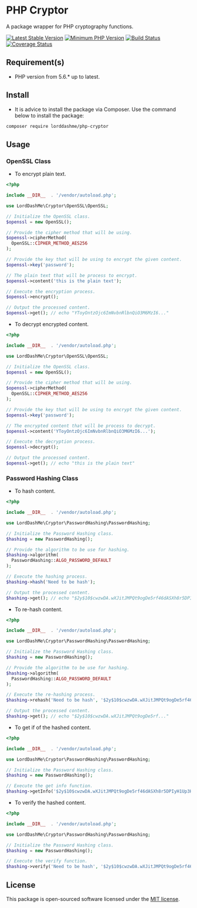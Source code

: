 # PHP Cryptor

A package wrapper for PHP cryptography functions.

[![Latest Stable Version](https://img.shields.io/packagist/v/lorddashme/php-cryptor.svg?style=flat-square)](https://packagist.org/packages/lorddashme/php-cryptor) [![Minimum PHP Version](https://img.shields.io/badge/php-%3E%3D%205.6-8892BF.svg?style=flat-square)](https://php.net/) [![Build Status](https://img.shields.io/travis/LordDashMe/php-cryptor/master.svg?style=flat-square)](https://travis-ci.org/LordDashMe/php-cryptor) [![Coverage Status](https://img.shields.io/coveralls/LordDashMe/php-cryptor/master.svg?style=flat-square)](https://coveralls.io/github/LordDashMe/php-cryptor?branch=master)

## Requirement(s)

- PHP version from 5.6.* up to latest.

## Install

- It is advice to install the package via Composer. Use the command below to install the package:

```txt
composer require lorddashme/php-cryptor
```

## Usage

### OpenSSL Class

- To encrypt plain text.

```php
<?php

include __DIR__  . '/vendor/autoload.php';

use LordDashMe\Cryptor\OpenSSL\OpenSSL;

// Initialize the OpenSSL class.
$openssl = new OpenSSL();

// Provide the cipher method that will be using.
$openssl->cipherMethod(
  OpenSSL::CIPHER_METHOD_AES256
);

// Provide the key that will be using to encrypt the given content.
$openssl->key('password');

// The plain text that will be process to encrypt.
$openssl->content('this is the plain text');

// Execute the encryption process.
$openssl->encrypt();

// Output the processed content.
$openssl->get(); // echo "YToyOntzOjc6ImNvbnRlbnQiO3M6MzI6..."
```

- To decrypt encrypted content.

```php
<?php

include __DIR__  . '/vendor/autoload.php';

use LordDashMe\Cryptor\OpenSSL\OpenSSL;

// Initialize the OpenSSL class.
$openssl = new OpenSSL();

// Provide the cipher method that will be using.
$openssl->cipherMethod(
  OpenSSL::CIPHER_METHOD_AES256
);

// Provide the key that will be using to encrypt the given content.
$openssl->key('password');

// The encrypted content that will be process to decrypt.
$openssl->content('YToyOntzOjc6ImNvbnRlbnQiO3M6MzI6...');

// Execute the decryption process.
$openssl->decrypt();

// Output the processed content.
$openssl->get(); // echo "this is the plain text"
```

### Password Hashing Class

- To hash content.

```php
<?php

include __DIR__  . '/vendor/autoload.php';

use LordDashMe\Cryptor\PasswordHashing\PasswordHashing;

// Initialize the Password Hashing class.
$hashing = new PasswordHashing();

// Provide the algorithm to be use for hashing.
$hashing->algorithm(
  PasswordHashing::ALGO_PASSWORD_DEFAULT
);

// Execute the hashing process.
$hashing->hash('Need to be hash');

// Output the processed content.
$hashing->get(); // echo "$2y$10$cwzwDA.wXJitJMPQt9ogDe5rf46dASXh8r5DPIyH1Up3HhhROcFti"
```

- To re-hash content.

```php
<?php

include __DIR__  . '/vendor/autoload.php';

use LordDashMe\Cryptor\PasswordHashing\PasswordHashing;

// Initialize the Password Hashing class.
$hashing = new PasswordHashing();

// Provide the algorithm to be use for hashing.
$hashing->algorithm(
  PasswordHashing::ALGO_PASSWORD_DEFAULT
);

// Execute the re-hashing process.
$hashing->rehash('Need to be hash', '$2y$10$cwzwDA.wXJitJMPQt9ogDe5rf46dASXh8r5DPIyH1Up3HhhROcFti');

// Output the processed content.
$hashing->get(); // echo "$2y$10$cwzwDA.wXJitJMPQt9ogDe5rf..."
```

- To get if of the hashed content.

```php
<?php

include __DIR__  . '/vendor/autoload.php';

use LordDashMe\Cryptor\PasswordHashing\PasswordHashing;

// Initialize the Password Hashing class.
$hashing = new PasswordHashing();

// Execute the get info function.
$hashing->getInfo('$2y$10$cwzwDA.wXJitJMPQt9ogDe5rf46dASXh8r5DPIyH1Up3HhhROcFti'); // return array(...)
```

- To verify the hashed content.

```php
<?php

include __DIR__  . '/vendor/autoload.php';

use LordDashMe\Cryptor\PasswordHashing\PasswordHashing;

// Initialize the Password Hashing class.
$hashing = new PasswordHashing();

// Execute the verify function.
$hashing->verify('Need to be hash', '$2y$10$cwzwDA.wXJitJMPQt9ogDe5rf46dASXh8r5DPIyH1Up3HhhROcFti'); // return boolean
```

## License

This package is open-sourced software licensed under the [MIT license](https://opensource.org/licenses/MIT).
